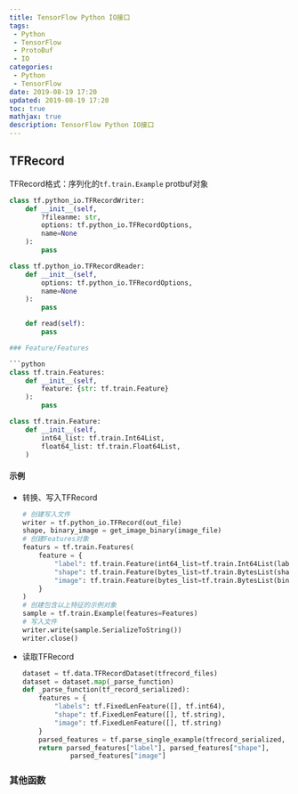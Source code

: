 ```yaml
---
title: TensorFlow Python IO接口
tags:
 - Python
 - TensorFlow
 - ProtoBuf
 - IO
categories:
 - Python
 - TensorFlow
date: 2019-08-19 17:20
updated: 2019-08-19 17:20
toc: true
mathjax: true
description: TensorFlow Python IO接口
---
```


##	TFRecord

TFRecord格式：序列化的`tf.train.Example` protbuf对象

```python
class tf.python_io.TFRecordWriter:
	def __init__(self,
		?fileanme: str,
		options: tf.python_io.TFRecordOptions,
		name=None
	):
		pass

class tf.python_io.TFRecordReader:
	def __init__(self,
		options: tf.python_io.TFRecordOptions,
		name=None
	):
		pass

	def read(self):
		pass

###	Feature/Features

```python
class tf.train.Features:
	def __init__(self,
		feature: {str: tf.train.Feature}
	):
		pass

class tf.train.Feature:
	def __init__(self,
		int64_list: tf.train.Int64List,
		float64_list: tf.train.Float64List,
	)
```

####	示例

-	转换、写入TFRecord

	```python
	# 创建写入文件
	writer = tf.python_io.TFRecord(out_file)
	shape, binary_image = get_image_binary(image_file)
	# 创建Features对象
	featurs = tf.train.Features(
		feature = {
			"label": tf.train.Feature(int64_list=tf.train.Int64List(label)),
			"shape": tf.train.Feature(bytes_list=tf.train.BytesList(shape)),
			"image": tf.train.Feature(bytes_list=tf.train.BytesList(binary_image))
		}
	)
	# 创建包含以上特征的示例对象
	sample = tf.train.Example(features=Features)
	# 写入文件
	writer.write(sample.SerializeToString())
	writer.close()
	```

-	读取TFRecord

	```python
	dataset = tf.data.TFRecordDataset(tfrecord_files)
	dataset = dataset.map(_parse_function)
	def _parse_function(tf_record_serialized):
		features = {
			"labels": tf.FixedLenFeature([], tf.int64),
			"shape": tf.FixedLenFeature([], tf.string),
			"image": tf.FixedLenFeature([], tf.string)
		}
		parsed_features = tf.parse_single_example(tfrecord_serialized, features)
		return parsed_features["label"], parsed_features["shape"],
				parsed_features["image"]
	```

###	其他函数




